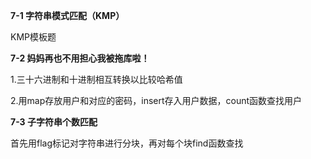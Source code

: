 **7-1 字符串模式匹配（KMP）**

KMP模板题

**7-2 妈妈再也不用担心我被拖库啦！**

1.三十六进制和十进制相互转换以比较哈希值

2.用map存放用户和对应的密码，insert存入用户数据，count函数查找用户

**7-3 子字符串个数匹配**

首先用flag标记对字符串进行分块，再对每个块find函数查找
